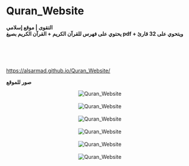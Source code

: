 # Quran_Website

<b> التقوى | موقع إسلامي</b><br>
<b> يحتوي على فهرس للقرآن الكريم + القرآن الكريم بصيغ pdf + ويتحوي على 32 قارئ</b><br>
<br><br>
<br><br>

https://alsarmad.github.io/Quran_Website/
 

<b> صور للموقع</b><br>
<p align="center">
  <img align="center" src="/Github/3.jpg" alt="Quran_Website">
  <br><br>
  <img align="center" src="/Github/4.jpg" alt="Quran_Website">
  <br><br>
  <img align="center" src="/Github/2.jpg" alt="Quran_Website">
  <br><br>
  <img align="center" src="/Github/1.jpg" alt="Quran_Website">
  <br><br>
  <img align="center" src="/Github/6.png" alt="Quran_Website">
  <br><br>
  <img align="center" src="/Github/5.png" alt="Quran_Website">
</p>

